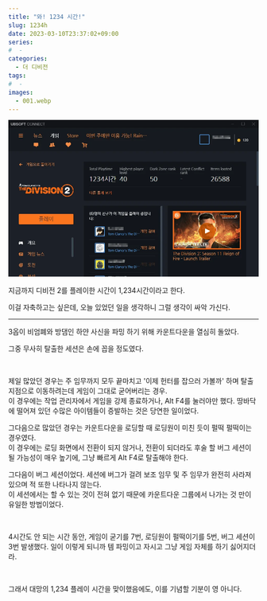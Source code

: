 ```yaml
---
title: "와! 1234 시간!"
slug: 1234h
date: 2023-03-10T23:37:02+09:00
series:
#  - 
categories:
  - 더 디비전
tags:
#  - 
images:
  - 001.webp
---
```


![](001.webp)

지금까지 디비전 2를 플레이한 시간이 1,234시간이라고 한다.

이걸 자축하고는 싶은데, 오늘 있었던 일을 생각하니 그럴 생각이 싸악 가신다.

***

3옵이 비엄폐와 방댐인 하얀 사신을 파밍 하기 위해 카운트다운을 열심히 돌았다.

그중 무사히 탈출한 세션은 손에 꼽을 정도였다.

&nbsp;

제일 많았던 경우는 주 임무까지 모두 끝마치고 '이제 헌터를 잡으러 가볼까' 하며 탈출 지점으로 이동하려는데 게임이 그대로 굳어버리는 경우.  
이 경우에는 작업 관리자에서 게임을 강제 종료하거나, Alt F4를 눌러야만 했다. 땅바닥에 떨어져 있던 수많은 아이템들이 증발하는 것은 당연한 일이었다.

그다음으로 많았던 경우는 카운트다운을 로딩할 때 로딩원이 미친 듯이 펄떡 펄떡이는 경우였다.  
이 경우에는 로딩 화면에서 전환이 되지 않거나, 전환이 되더라도 후술 할 버그 세션이 될 가능성이 매우 높기에, 그냥 빠르게 Alt F4로 탈출해야 한다.

그다음이 버그 세션이었다. 세션에 버그가 걸려 보조 임무 및 주 임무가 완전히 사라져 있으며 적 또한 나타나지 않는다.  
이 세션에서는 할 수 있는 것이 전혀 없기 때문에 카운트다운 그룹에서 나가는 것 만이 유일한 방법이었다.

&nbsp;

4시간도 안 되는 시간 동안, 게임이 굳기를 7번, 로딩원이 펄떡이기를 5번, 버그 세션이 3번 발생했다. 일이 이렇게 되니까 템 파밍이고 자시고 그냥 게임 자체를 하기 싫어지더라.

&nbsp;

그래서 대망의 1,234 플레이 시간을 맞이했음에도, 이를 기념할 기분이 영 아니다. 
